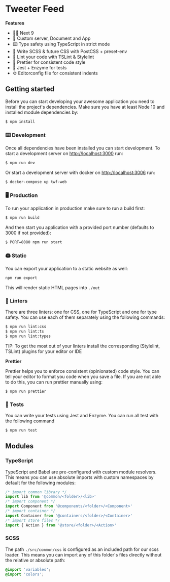 # Tweeter Feed

**Features**

- 👏🏼 Next 9
- 🌊 Custom server, Document and App
- ⌨️ Type safety using TypeScript in strict mode
- 💄 Write SCSS & future CSS with PostCSS + preset-env
- 👀 Lint your code with TSLint & Stylelint
- 🌈 Prettier for consistent code style
- 🔨 Jest + Enzyme for tests
- ⚙️ Editorconfig file for consistent indents

## Getting started

Before you can start developing your awesome application you need to install the project's dependencies. Make sure you have at least Node 10 and installed module dependencies by:

```sh
$ npm install
```

### ⌨️ Development

Once all dependencies have been installed you can start development. To start a development server on [http://localhost:3000](http://localhost:3000) run:

```sh
$ npm run dev
```

Or start a development server with docker on [http://localhost:3006](http://localhost:3006) run:

```sh
$ docker-compose up twf-web
```

### 🖥 Production

To run your application in production make sure to run a build first:

```sh
$ npm run build
```

And then start you application with a provided port number (defaults to 3000 if not provided):

```sh
$ PORT=8080 npm run start
```

### 🖨 Static

You can export your application to a static website as well:

```sh
npm run export
```

This will render static HTML pages into `./out`

### 🧐 Linters

There are three linters: one for CSS, one for TypeScript and one for type safety. You can use each of them separately using the following commands:

```sh
$ npm run lint:css
$ npm run lint:ts
$ npm run lint:types
```

TIP: To get the most out of your linters install the corresponding (Stylelint, TSLint) plugins for your editor or IDE

**Prettier**

Prettier helps you to enforce consistent (opinionated) code style. You can tell your editor to format you code when you save a file. If you are not able to do this, you can run prettier manually using:

```sh
$ npm run prettier
```

### 🤖 Tests

You can write your tests using Jest and Enzyme. You can run all test with the following command

```sh
$ npm run test
```

## Modules

### TypeScript

TypeScript and Babel are pre-configured with custom module resolvers.
This means you can use absolute imports with custom namespaces by default for the following modules:

```js
/* import common library */
import lib from '@common/<folder>/<lib>'
/* import component */
import Component from '@components/<folder>/<Component>'
/* import container */
import Container from '@containers/<folder>/<Container>'
/* import store files */
import { Action } from '@store/<folder>/<Action>'
```

### SCSS

The path `./src/common/css` is configured as an included path for our scss loader.
This means you can import any of this folder's files directly without the relative or absolute path:

```css
@import 'variables';
@import 'colors';
```
